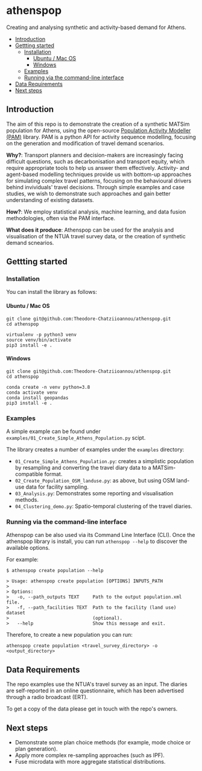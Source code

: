 # athenspop
Creating and analysing synthetic and activity-based demand for Athens.

<!-- TOC depthfrom:2 -->

- [Introduction](#introduction)
- [Gettting started](#gettting-started)
    - [Installation](#installation)
        - [Ubuntu / Mac OS](#ubuntu--mac-os)
        - [Windows](#windows)
    - [Examples](#examples)
    - [Running via the command-line interface](#running-via-the-command-line-interface)
- [Data Requirements](#data-requirements)
- [Next steps](#next-steps)

<!-- /TOC -->

## Introduction
The aim of this repo is to demonstrate the creation of a synthetic MATSim population for Athens, using the open-source [Population Activity Modeller (PAM)](https://github.com/arup-group/pam) library. PAM is a python API for activity sequence modelling, focusing on the generation and modification of travel demand scenarios.

**Why?**: Transport planners and decision-makers are increasingly facing difficult questions, such as decarbonisation and transport equity, which require appropriate tools to help us answer them effectively. Activity- and agent-based modelling techniques provide us with bottom-up approaches for simulating complex travel patterns, focusing on the behavioural drivers behind invividuals' travel decisions. Through simple examples and case studies, we wish to demonstrate such approaches and gain better understanding of existing datasets.

**How?**: We employ statistical analysis, machine learning, and data fusion methodologies, often via the PAM interface.

**What does it produce**: Athenspop can be used for the analysis and visualisation of the NTUA travel survey data, or the creation of synthetic demand scnearios.


## Gettting started

### Installation

You can install the library as follows:


#### Ubuntu / Mac OS

```
git clone git@github.com:Theodore-Chatziioannou/athenspop.git
cd athenspop

virtualenv -p python3 venv
source venv/bin/activate
pip3 install -e .
```

#### Windows

```
git clone git@github.com:Theodore-Chatziioannou/athenspop.git
cd athenspop

conda create -n venv python=3.8
conda activate venv
conda install geopandas
pip3 install -e .
```


### Examples
A simple example can be found under `examples/01_Create_Simple_Athens_Population.py` scipt.

The library creates a number of examples under the `examples` directory:
* `01_Create_Simple_Athens_Population.py`: creates a simplistic population by resampling and converting the travel diary data to a MATSim-compatible format.
* `02_Create_Population_OSM_landuse.py`: as above, but using OSM land-use data for facility sampling.
* `03_Analysis.py`: Demonstrates some reporting and visualisation methods.
* `04_Clustering_demo.py`: Spatio-temporal clustering of the travel diaries.


### Running via the command-line interface
Athenspop can be also used via its Command Line Interface (CLI). Once the athenspop library is install, you can run `athenspop --help` to discover the available options.

For example:
```
$ athenspop create population --help

> Usage: athenspop create population [OPTIONS] INPUTS_PATH
> 
> Options:
>   -o, --path_outputs TEXT     Path to the output population.xml file.
>   -f, --path_facilities TEXT  Path to the facility (land use) dataset
>                               (optional).
>   --help                      Show this message and exit.
```


Therefore, to create a new population you can run:
```
athenspop create population <travel_survey_directory> -o <output_directory>
```


## Data Requirements
The repo examples use the NTUA's travel survey as an input. The diaries are self-reported in an online questionnaire, which has been advertised through a radio broadcast (ERT).

To get a copy of the data please get in touch with the repo's owners.


## Next steps
* Demonstrate some plan choice methods (for example, mode choice or plan generation).
* Apply more complex re-sampling approaches (such as IPF).
* Fuse microdata with more aggregate statistical distributions.